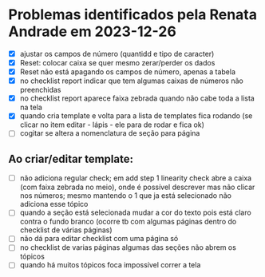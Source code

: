 # Problemas identificados pela Renata Andrade em 2023-12-26

- [X] ajustar os campos de número (quantidd e tipo de caracter)
- [X] Reset: colocar caixa se quer mesmo zerar/perder os dados
- [X] Reset não está apagando os campos de número, apenas a tabela
- [X] no checklist report indicar que tem algumas caixas de números não preenchidas
- [X] no checklist report aparece faixa zebrada quando não cabe toda a lista na tela
- [X] quando cria template e volta para a lista de templates fica rodando (se clicar no item editar - lápis - ele para de rodar e fica ok)
- [ ] cogitar se altera a nomenclatura de seção para página

## Ao criar/editar template:
- [ ] não adiciona regular check; em add step 1 linearity check abre a caixa (com faixa zebrada no meio), onde é possível descrever mas não clicar nos números; mesmo mantendo o 1 que ja está selecionado não adiciona esse tópico
- [ ] quando a seção está selecionada mudar a cor do texto pois está claro contra o fundo branco (ocorre tb com algumas páginas dentro do checklist de várias páginas)
- [ ] não dá para editar checklist com uma página só
- [ ] no checklist de varias páginas algumas das seções não abrem os tópicos
- [ ] quando há muitos tópicos foca impossível correr a tela